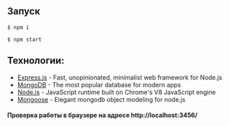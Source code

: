 ## Запуск

```$ npm i```

```$ npm start```

## Технологии:
- [Express.js](https://expressjs.com/) - Fast, unopinionated, minimalist web framework for Node.js
- [MongoDB](https://www.mongodb.com/) - The most popular database for modern apps
- [Node.js](https://nodejs.org/en/) - JavaScript runtime built on Chrome's V8 JavaScript engine
- [Mongoose](https://mongoosejs.com/) - Elegant mongodb object modeling for node.js



#### Проверка работы в браузере на адресе http://localhost:3456/
